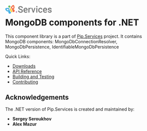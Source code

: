 # <img src="https://github.com/pip-services/pip-services/raw/master/design/Logo.png" alt="Pip.Services Logo" style="max-width:30%"> <br/> MongoDB components for .NET

This component library is a part of [Pip.Services](https://github.com/pip-services/pip-services) project.
It contains MongoDB components: MongoDbConnectionResolver, MongoDbPersistence, IdentifiableMongoDbPersistence

Quick Links:

* [Downloads](https://github.com/pip-services-dotnet/pip-services-mongodb-dotnet/blob/master/doc/Downloads.md)
* [API Reference](https://rawgit.com/pip-services-dotnet/pip-services-mongodb-dotnet/master/doc/api/index.html)
* [Building and Testing](https://github.com/pip-services-dotnet/pip-services-mongodb-dotnet/blob/master/doc/Development.md)
* [Contributing](https://github.com/pip-services-dotnet/pip-services-mongodb-dotnet/blob/master/doc/Development.md/#contrib)

## Acknowledgements

The .NET version of Pip.Services is created and maintained by:
- **Sergey Seroukhov**
- **Alex Mazur**

